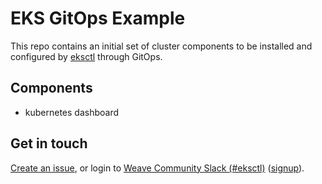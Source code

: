 # EKS GitOps Example

This repo contains an initial set of cluster components to be installed and
configured by [eksctl](https://eksctl.io) through GitOps.

## Components

  - kubernetes dashboard

## Get in touch

[Create an issue](https://github.com/weaveworks/eks-gitops-example/issues/new), or
login to [Weave Community Slack (#eksctl)][slackchan] ([signup][slackjoin]).

[slackjoin]: https://slack.weave.works/
[slackchan]: https://weave-community.slack.com/messages/eksctl/
